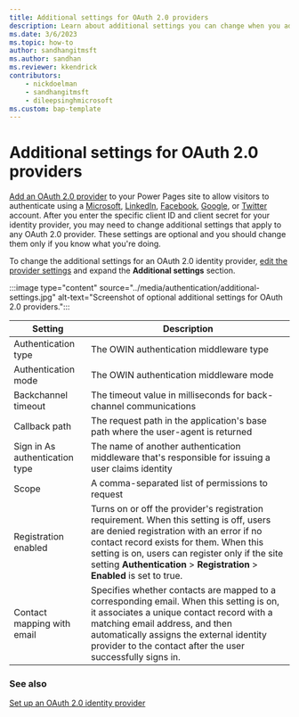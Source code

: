 ```yaml
---
title: Additional settings for OAuth 2.0 providers
description: Learn about additional settings you can change when you add an OAuth 2.0 provider to sites you create with Microsoft Power Pages.
ms.date: 3/6/2023
ms.topic: how-to
author: sandhangitmsft
ms.author: sandhan
ms.reviewer: kkendrick
contributors:
    - nickdoelman
    - sandhangitmsft
    - dileepsinghmicrosoft
ms.custom: bap-template
---
```


# Additional settings for OAuth 2.0 providers

[Add an OAuth 2.0 provider](oauth2-provider.md) to your Power Pages site to allow visitors to authenticate using a [Microsoft](oauth2-microsoft.md), [LinkedIn](oauth2-linkedin.md), [Facebook](oauth2-facebook.md), [Google](oauth2-google.md), or [Twitter](oauth2-twitter.md) account. After you enter the specific client ID and client secret for your identity provider, you may need to change additional settings that apply to any OAuth 2.0 provider. These settings are optional and you should change them only if you know what you're doing.

To change the additional settings for an OAuth 2.0 identity provider, [edit the provider settings](configure-site#edit-an-identity-provider) and expand the **Additional settings** section.

:::image type="content" source="../media/authentication/additional-settings.jpg" alt-text="Screenshot of optional additional settings for OAuth 2.0 providers.":::
<!-- EDITOR'S NOTE: The descriptions in the following table are taken directly from the tooltips in the UI and aren't helpful at all. I tried to find some documentation to describe them for laypeople, but it was taking me too long. Please describe these settings in a way that makers/citizen devs can understand. Thanks! -->
| Setting | Description |
|---------|---------|
| Authentication type | The OWIN authentication middleware type |
| Authentication mode | The OWIN authentication middleware mode |
| Backchannel timeout | The timeout value in milliseconds for back-channel communications |
| Callback path | The request path in the application's base path where the user-agent is returned |
| Sign in As authentication type | The name of another authentication middleware that's responsible for issuing a user claims identity |
| Scope | A comma-separated list of permissions to request |
| Registration enabled | Turns on or off the provider's registration requirement. When this setting is off, users are denied registration with an error if no contact record exists for them. When this setting is on, users can register only if the site setting **Authentication** > **Registration** > **Enabled** is set to true. |
| Contact mapping with email | Specifies whether contacts are mapped to a corresponding email. When this setting is on, it associates a unique contact record with a matching email address, and then automatically assigns the external identity provider to the contact after the user successfully signs in. |

### See also

[Set up an OAuth 2.0 identity provider](oauth2-provider.md)
